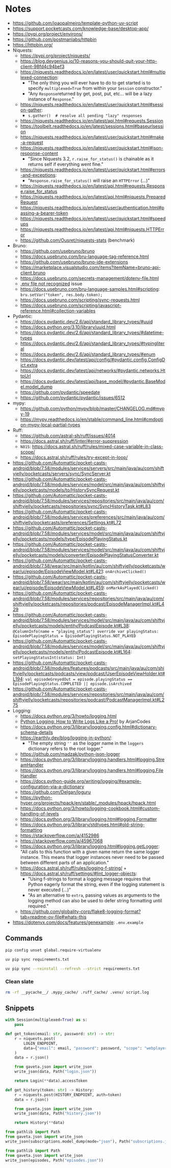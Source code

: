 # Notes

- https://github.com/joaopalmeiro/template-python-uv-script
- https://support.pocketcasts.com/knowledge-base/desktop-app/
- https://pypi.org/project/environs/
- https://github.com/postmanlabs/httpbin
- https://httpbin.org/
- Niquests:
  - https://pypi.org/project/niquests/
  - https://blog.devgenius.io/10-reasons-you-should-quit-your-http-client-98fd4c94bef3
  - https://niquests.readthedocs.io/en/latest/user/quickstart.html#multiplexed-connection:
    - "The only thing you will ever have to do to get started is to specify `multiplexed=True` from within your `Session` constructor."
    - "Any `Response`returned by get, post, put, etc… will be a lazy instance of `Response`."
  - https://niquests.readthedocs.io/en/latest/user/quickstart.html#session-gather:
    - `s.gather()  # resolve all pending "lazy" responses`
  - https://niquests.readthedocs.io/en/latest/api.html#requests.Session
  - https://toolbelt.readthedocs.io/en/latest/sessions.html#baseurlsession
  - https://niquests.readthedocs.io/en/latest/user/quickstart.html#make-a-request
  - https://niquests.readthedocs.io/en/latest/user/quickstart.html#json-response-content
    - "Since Niquests 3.2, `r.raise_for_status()` is chainable as it returns self if everything went fine."
  - https://niquests.readthedocs.io/en/latest/user/quickstart.html#errors-and-exceptions:
    - "`Response.raise_for_status()` will raise an `HTTPError` (...)"
  - https://niquests.readthedocs.io/en/latest/api.html#requests.Response.raise_for_status
  - https://niquests.readthedocs.io/en/latest/api.html#niquests.PreparedRequest
  - https://niquests.readthedocs.io/en/latest/user/authentication.html#passing-a-bearer-token
  - https://niquests.readthedocs.io/en/latest/user/quickstart.html#speedups
  - https://niquests.readthedocs.io/en/latest/api.html#niquests.HTTPError
  - https://github.com/Ousret/niquests-stats (benchmark)
- Bruno:
  - https://github.com/usebruno/bruno
  - https://docs.usebruno.com/bru-language-tag-reference.html
  - https://github.com/usebruno/bruno-ide-extensions
  - https://marketplace.visualstudio.com/items?itemName=bruno-api-client.bruno
  - https://docs.usebruno.com/secrets-management/dotenv-file.html
  - [.env file not recognized](https://github.com/usebruno/bruno/issues/1757) issue
  - https://docs.usebruno.com/bru-language-samples.html#scripting: `bru.setVar("token", res.body.token);`
  - https://docs.usebruno.com/scripting/sync-requests.html
  - https://docs.usebruno.com/scripting/javascript-reference.html#collection-variables
- Pydantic:
  - https://docs.pydantic.dev/2.6/api/standard_library_types/#uuid
  - https://docs.python.org/3.10/library/uuid.html
  - https://docs.pydantic.dev/2.6/api/standard_library_types/#datetime-types
  - https://docs.pydantic.dev/2.6/api/standard_library_types/#typingliteral
  - https://docs.pydantic.dev/2.6/api/standard_library_types/#enum
  - https://docs.pydantic.dev/latest/api/config/#pydantic.config.ConfigDict.extra
  - https://docs.pydantic.dev/latest/api/networks/#pydantic.networks.HttpUrl
  - https://docs.pydantic.dev/latest/api/base_model/#pydantic.BaseModel.model_dump
  - https://github.com/pydantic/speedate
  - https://github.com/pydantic/pydantic/issues/6512
- mypy:
  - https://github.com/python/mypy/blob/master/CHANGELOG.md#mypy-19
  - https://mypy.readthedocs.io/en/stable/command_line.html#cmdoption-mypy-local-partial-types
- Ruff:
  - https://github.com/astral-sh/ruff/issues/4014
  - https://docs.astral.sh/ruff/linter/#error-suppression
  - `N815`: https://docs.astral.sh/ruff/rules/mixed-case-variable-in-class-scope/
  - https://docs.astral.sh/ruff/rules/try-except-in-loop/
- https://github.com/Automattic/pocket-casts-android/blob/7.58/modules/services/servers/src/main/java/au/com/shiftyjelly/pocketcasts/servers/sync/SyncServer.kt
- https://github.com/Automattic/pocket-casts-android/blob/7.58/modules/services/model/src/main/java/au/com/shiftyjelly/pocketcasts/models/to/HistorySyncRequest.kt
- https://github.com/Automattic/pocket-casts-android/blob/7.58/modules/services/repositories/src/main/java/au/com/shiftyjelly/pocketcasts/repositories/sync/SyncHistoryTask.kt#L83
- https://github.com/Automattic/pocket-casts-android/blob/7.58/modules/services/preferences/src/main/java/au/com/shiftyjelly/pocketcasts/preferences/Settings.kt#L72
- https://github.com/Automattic/pocket-casts-android/blob/7.58/modules/services/model/src/main/java/au/com/shiftyjelly/pocketcasts/models/type/EpisodePlayingStatus.kt
- https://github.com/Automattic/pocket-casts-android/blob/7.58/modules/services/model/src/main/java/au/com/shiftyjelly/pocketcasts/models/converter/EpisodePlayingStatusConverter.kt
- https://github.com/Automattic/pocket-casts-android/blob/7.58/wear/src/main/kotlin/au/com/shiftyjelly/pocketcasts/wear/ui/episode/EpisodeViewModel.kt#L421: `onArchiveClicked()`
- https://github.com/Automattic/pocket-casts-android/blob/7.58/wear/src/main/kotlin/au/com/shiftyjelly/pocketcasts/wear/ui/episode/EpisodeViewModel.kt#L459: `onMarkAsPlayedClicked()`
- https://github.com/Automattic/pocket-casts-android/blob/7.58/modules/services/repositories/src/main/java/au/com/shiftyjelly/pocketcasts/repositories/podcast/EpisodeManagerImpl.kt#L429
- https://github.com/Automattic/pocket-casts-android/blob/7.58/modules/services/model/src/main/java/au/com/shiftyjelly/pocketcasts/models/entity/PodcastEpisode.kt#L38: `@ColumnInfo(name = "playing_status") override var playingStatus: EpisodePlayingStatus = EpisodePlayingStatus.NOT_PLAYED`
- https://github.com/Automattic/pocket-casts-android/blob/7.58/modules/services/model/src/main/java/au/com/shiftyjelly/pocketcasts/models/entity/PodcastEpisode.kt#L164: `setPlayingStatusInt(status: Int)`
- https://github.com/Automattic/pocket-casts-android/blob/7.58/modules/features/podcasts/src/main/java/au/com/shiftyjelly/pocketcasts/podcasts/view/podcast/UserEpisodeViewHolder.kt#L194: `val episodeGreyedOut = episode.playingStatus == EpisodePlayingStatus.COMPLETED || episode.isArchived`
- https://github.com/Automattic/pocket-casts-android/blob/7.58/modules/services/repositories/src/main/java/au/com/shiftyjelly/pocketcasts/repositories/podcast/PodcastManagerImpl.kt#L275
- Logging:
  - https://docs.python.org/3/howto/logging.html
  - [Python Logging: How to Write Logs Like a Pro!](https://youtu.be/pxuXaaT1u3k?feature=shared) by ArjanCodes
  - https://docs.python.org/3/library/logging.config.html#dictionary-schema-details
  - https://earthly.dev/blog/logging-in-python/:
    - "The empty string `''` as the logger name in the `loggers` dictionary refers to the root logger."
  - https://github.com/madzak/python-json-logger
  - https://docs.python.org/3/library/logging.handlers.html#logging.StreamHandler
  - https://docs.python.org/3/library/logging.handlers.html#logging.FileHandler
  - https://docs.python-guide.org/writing/logging/#example-configuration-via-a-dictionary
  - https://github.com/Delgan/loguru
  - https://python-hyper.org/projects/hpack/en/stable/_modules/hpack/hpack.html
  - https://docs.python.org/3/howto/logging-cookbook.html#custom-handling-of-levels
  - https://docs.python.org/3/library/logging.html#logging.Formatter
  - https://docs.python.org/3/library/stdtypes.html#old-string-formatting
  - https://stackoverflow.com/a/4152986
  - https://stackoverflow.com/a/45967068
  - https://docs.python.org/3/library/logging.html#logging.getLogger: "All calls to this function with a given name return the same logger instance. This means that logger instances never need to be passed between different parts of an application."
  - https://docs.astral.sh/ruff/rules/logging-f-string/ + https://docs.astral.sh/ruff/settings/#lint_logger-objects:
    - "Using f-strings to format a logging message requires that Python eagerly format the string, even if the logging statement is never executed (...)"
    - "As an alternative to `extra`, passing values as arguments to the logging method can also be used to defer string formatting until required."
  - https://github.com/globality-corp/flake8-logging-format?tab=readme-ov-file#whats-this
- https://dotenvx.com/docs/features/genexample: `.env.example`

## Commands

```bash
pip config unset global.require-virtualenv
```

```bash
uv pip sync requirements.txt
```

```bash
uv pip sync --reinstall --refresh --strict requirements.txt
```

### Clean slate

```bash
rm -rf __pycache__/ .mypy_cache/ .ruff_cache/ .venv/ script.log
```

## Snippets

```python
with Session(multiplexed=True) as s:
    pass
```

```python
def get_token(email: str, password: str) -> str:
    r = niquests.post(
        LOGIN_ENDPOINT,
        data={"email": email, "password": password, "scope": "webplayer"},
    )
    data = r.json()

    from gaveta.json import write_json
    write_json(data, Path("login.json"))

    return Login(**data).accessToken
```

```python
def get_history(token: str) -> History:
    r = niquests.post(HISTORY_ENDPOINT, auth=token)
    data = r.json()

    from gaveta.json import write_json
    write_json(data, Path("history.json"))

    return History(**data)
```

```python
from pathlib import Path
from gaveta.json import write_json
write_json(subscriptions.model_dump(mode="json"), Path("subscriptions.json"))
```

```python
from pathlib import Path
from gaveta.json import write_json
write_json(episodes, Path("episodes.json"))
```
